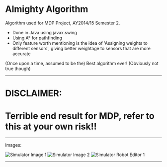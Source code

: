 # Almighty Algorithm

Algorithm used for MDP Project, AY2014/15 Semester 2.
- Done in Java using javax.swing
- Using A* for pathfinding
- Only feature worth mentioning is the idea of 'Assigning weights to different sensors', giving better weightage to sensors that are more accurate

<p>
(Once upon a time, assumed to be the) Best algorithm ever! (Obviously not true though)

***

# DISCLAIMER:
# Terrible end result for MDP, refer to this at your own risk!!

***

Images:

![Simulator Image 1](https://github.com/almightyGOSU/MDP_Algo/blob/master/Simulator_Image_1.png?raw=true "Image 1")
![Simulator Image 2](https://github.com/almightyGOSU/MDP_Algo/blob/master/Simulator_Image_2.png?raw=true "Image 2")
![Simulator Robot Editor 1](https://github.com/almightyGOSU/MDP_Algo/blob/master/Simulator_Robot_Editor_1.png?raw=true "Robot Editor 1")

***
